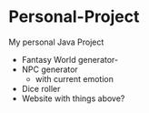 # Personal-Project
My personal Java Project

- Fantasy World generator- 
- NPC generator
    - with current emotion
- Dice roller
- Website with things above?